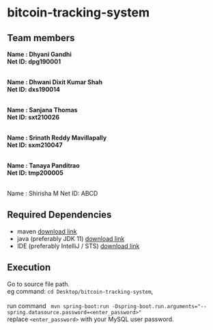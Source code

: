 # bitcoin-tracking-system

## Team members
**Name : Dhyani Gandhi** <br/>
**Net ID: dpg190001** <br/><br/>

**Name : Dhwani Dixit Kumar Shah** <br/>
**Net ID: dxs190014** <br/><br/>


**Name : Sanjana Thomas** <br/>
**Net ID: sxt210026** <br/><br/>

**Name : Srinath Reddy Mavillapally** <br/>
**Net ID: sxm210047** <br/><br/>

**Name : Tanaya Panditrao** <br/>
**Net ID: tmp200005** <br/><br/>

Name : Shirisha M
Net ID: ABCD

## Required Dependencies
* maven [download link](https://maven.apache.org/install.html)
* java (preferably JDK 11) [download link](https://www.oracle.com/java/technologies/javase/jdk11-archive-downloads.html)
* IDE (preferably IntelliJ / STS) [download link](https://www.jetbrains.com/idea/download/#section=mac)


## Execution
Go to source file path. <br />
eg command: `cd Desktop/bitcoin-tracking-system`, <br /> <br />
run command ` mvn spring-boot:run -Dspring-boot.run.arguments="--spring.datasource.password=<enter_password>"` <br/>
replace `<enter_password>` with your MySQL user password. 
